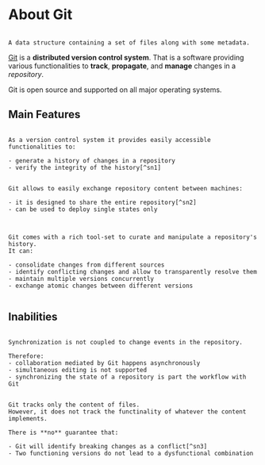 # About Git

```{margin} Repository

A data structure containing a set of files along with some metadata.

```
[Git](https://git-scm.com) is a **distributed version control system**.
That is a software providing various functionalities to **track**, **propagate**, and **manage** changes in a _repository_.

Git is open source and supported on all major operating systems.

## Main Features

```{dropdown} Tracking changes

As a version control system it provides easily accessible functionalities to:

- generate a history of changes in a repository
- verify the integrity of the history[^sn1]

```

```{dropdown} Content propagation

Git allows to easily exchange repository content between machines:

- it is designed to share the entire repository[^sn2]
- can be used to deploy single states only


```

```{dropdown} Managing changes

Git comes with a rich tool-set to curate and manipulate a repository's history.
It can:

- consolidate changes from different sources
- identify conflicting changes and allow to transparently resolve them
- maintain multiple versions concurrently
- exchange atomic changes between different versions


```

## Inabilities


```{dropdown} Automatic synchronization

Synchronization is not coupled to change events in the repository.

Therefore:
- collaboration mediated by Git happens asynchronously
- simultaneous editing is not supported
- synchronizing the state of a repository is part the workflow with Git

```

```{dropdown} Guarantee functional consistency

Git tracks only the content of files.
However, it does not track the functinality of whatever the content implements.

There is **no** guarantee that:

- Git will identify breaking changes as a conflict[^sn3]
- Two functioning versions do not lead to a dysfunctional combination
```

[^sn1]: A state is identified by a hash of the content and each state contains the hash of its preceding state(s), also called _parent(s)_, leading to a unique identifier of the entire history.
[^sn2]: This is what makes it a _distributed_, and thus more resilient, version control system.
[^sn3]: This is rather obvious, if you think about it. But is something that might not be thought about if Git is not reporting any conflicts when merging changes from different sources.
